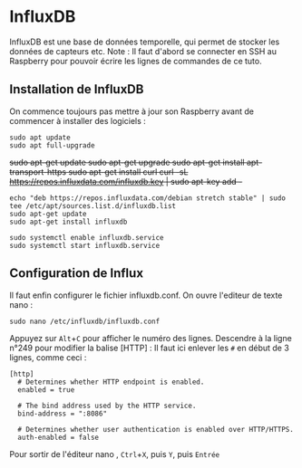 # InfluxDB

InfluxDB est une base de données temporelle, qui permet de stocker les données de capteurs etc.
Note : Il faut d'abord se connecter en SSH au Raspberry pour pouvoir écrire les lignes de commandes de ce tuto.

## Installation de InfluxDB

On commence toujours pas mettre à jour son Raspberry avant de commencer à installer des logiciels :

    sudo apt update
    sudo apt full-upgrade

   ~~sudo apt-get update
    sudo apt-get upgrade
    sudo apt-get install apt-transport-https
    sudo apt-get install curl
    curl -sL https://repos.influxdata.com/influxdb.key | sudo apt-key add -~~
    
    echo "deb https://repos.influxdata.com/debian stretch stable" | sudo tee /etc/apt/sources.list.d/influxdb.list 
    sudo apt-get update
    sudo apt-get install influxdb
    
    sudo systemctl enable influxdb.service
    sudo systemctl start influxdb.service

## Configuration de Influx
Il faut enfin configurer le fichier influxdb.conf. On ouvre l'editeur de texte nano :

    sudo nano /etc/influxdb/influxdb.conf

Appuyez sur ```Alt```+```C``` pour afficher le numéro des lignes. Descendre à la ligne n°249 pour modifier la balise [HTTP] : Il faut ici enlever les ```#``` en début de 3 lignes, comme ceci : 

    [http]
      # Determines whether HTTP endpoint is enabled.
      enabled = true

      # The bind address used by the HTTP service.
      bind-address = ":8086"

      # Determines whether user authentication is enabled over HTTP/HTTPS.
      auth-enabled = false
 
Pour sortir de l'éditeur nano , ```Ctrl```+```X```, puis ```Y```, puis ```Entrée```
